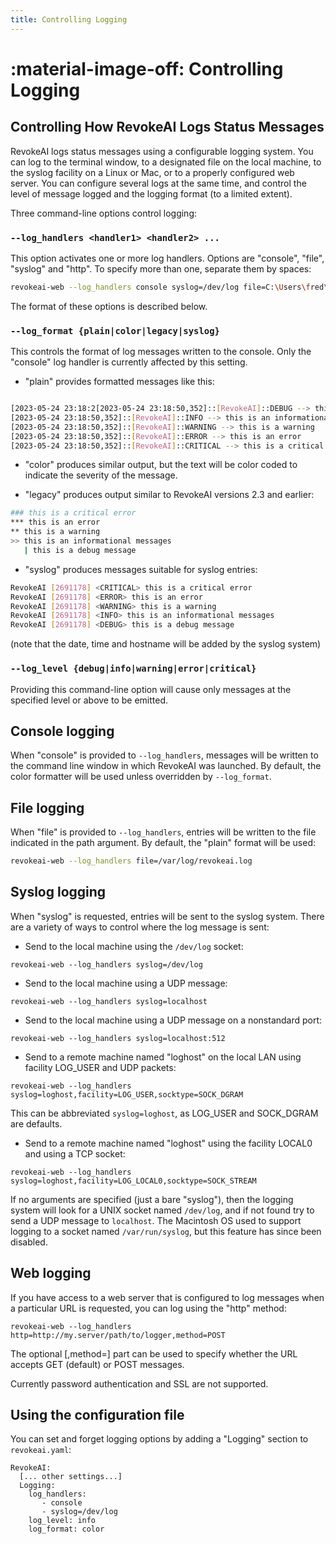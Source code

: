 ```yaml
---
title: Controlling Logging
---
```


# :material-image-off: Controlling Logging

## Controlling How RevokeAI Logs Status Messages

RevokeAI logs status messages using a configurable logging system. You
can log to the terminal window, to a designated file on the local
machine, to the syslog facility on a Linux or Mac, or to a properly
configured web server. You can configure several logs at the same
time, and control the level of message logged and the logging format
(to a limited extent).

Three command-line options control logging:

### `--log_handlers <handler1> <handler2> ...`

This option activates one or more log handlers. Options are "console",
"file", "syslog" and "http". To specify more than one, separate them
by spaces:

```bash
revokeai-web --log_handlers console syslog=/dev/log file=C:\Users\fred\revokeai.log
```

The format of these options is described below.

### `--log_format {plain|color|legacy|syslog}`

This controls the format of log messages written to the console. Only
the "console" log handler is currently affected by this setting.

* "plain" provides formatted messages like this:

```bash

[2023-05-24 23:18:2[2023-05-24 23:18:50,352]::[RevokeAI]::DEBUG --> this is a debug message
[2023-05-24 23:18:50,352]::[RevokeAI]::INFO --> this is an informational messages
[2023-05-24 23:18:50,352]::[RevokeAI]::WARNING --> this is a warning
[2023-05-24 23:18:50,352]::[RevokeAI]::ERROR --> this is an error
[2023-05-24 23:18:50,352]::[RevokeAI]::CRITICAL --> this is a critical error
```

* "color" produces similar output, but the text will be color coded to
indicate the severity of the message.

* "legacy" produces output similar to RevokeAI versions 2.3 and earlier:

```bash
### this is a critical error
*** this is an error
** this is a warning
>> this is an informational messages
   | this is a debug message
```

* "syslog" produces messages suitable for syslog entries:

```bash
RevokeAI [2691178] <CRITICAL> this is a critical error
RevokeAI [2691178] <ERROR> this is an error
RevokeAI [2691178] <WARNING> this is a warning
RevokeAI [2691178] <INFO> this is an informational messages
RevokeAI [2691178] <DEBUG> this is a debug message
```

(note that the date, time and hostname will be added by the syslog
system)

### `--log_level {debug|info|warning|error|critical}`

Providing this command-line option will cause only messages at the
specified level or above to be emitted.

## Console logging

When "console" is provided to `--log_handlers`, messages will be
written to the command line window in which RevokeAI was launched. By
default, the color formatter will be used unless overridden by
`--log_format`.

## File logging

When "file" is provided to `--log_handlers`, entries will be written
to the file indicated in the path argument. By default, the "plain"
format will be used:

```bash
revokeai-web --log_handlers file=/var/log/revokeai.log
```

## Syslog logging

When "syslog" is requested, entries will be sent to the syslog
system. There are a variety of ways to control where the log message
is sent:

* Send to the local machine using the `/dev/log` socket:

```
revokeai-web --log_handlers syslog=/dev/log
```

* Send to the local machine using a UDP message:

```
revokeai-web --log_handlers syslog=localhost
```

* Send to the local machine using a UDP message on a nonstandard
  port:

```
revokeai-web --log_handlers syslog=localhost:512
```

* Send to a remote machine named "loghost" on the local LAN using
  facility LOG_USER and UDP packets:

```
revokeai-web --log_handlers syslog=loghost,facility=LOG_USER,socktype=SOCK_DGRAM
```

This can be abbreviated `syslog=loghost`, as LOG_USER and SOCK_DGRAM
are defaults.

* Send to a remote machine named "loghost" using the facility LOCAL0
  and using a TCP socket:

```
revokeai-web --log_handlers syslog=loghost,facility=LOG_LOCAL0,socktype=SOCK_STREAM
```

If no arguments are specified (just a bare "syslog"), then the logging
system will look for a UNIX socket named `/dev/log`, and if not found
try to send a UDP message to `localhost`. The Macintosh OS used to
support logging to a socket named `/var/run/syslog`, but this feature
has since been disabled.

## Web logging

If you have access to a web server that is configured to log messages
when a particular URL is requested, you can log using the "http"
method:

```
revokeai-web --log_handlers http=http://my.server/path/to/logger,method=POST
```

The optional [,method=] part can be used to specify whether the URL
accepts GET (default) or POST messages.

Currently password authentication and SSL are not supported.

## Using the configuration file

You can set and forget logging options by adding a "Logging" section
to `revokeai.yaml`:

```
RevokeAI:
  [... other settings...]
  Logging:
    log_handlers:
       - console
       - syslog=/dev/log
    log_level: info
    log_format: color
```
